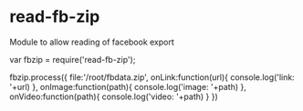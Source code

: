 # read-fb-zip
Module to allow reading of facebook export

  var fbzip = require('read-fb-zip');

  fbzip.process({
    file:'/root/fbdata.zip',
    onLink:function(url){
      console.log('link: '+url)
    },
    onImage:function(path){
      console.log('image: '+path)
    },
    onVideo:function(path){
      console.log('video: '+path)
    }
  })
